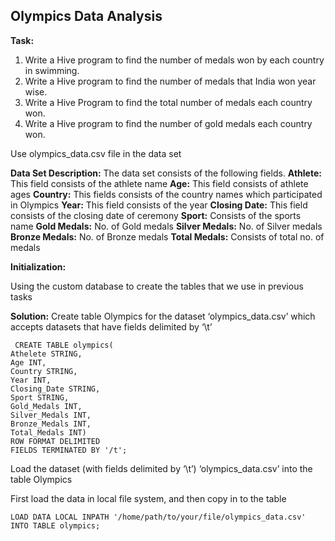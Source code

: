 **Olympics Data Analysis**
----------------------

**Task:**

1. Write a Hive program to find the number of medals won by each country in swimming.
2. Write a Hive program to find the number of medals that India won year wise.
3. Write a Hive Program to find the total number of medals each country won.
4. Write a Hive program to find the number of gold medals each country won.

Use olympics_data.csv file in the data set 

**Data Set Description:**
The data set consists of the following fields.
**Athlete:** This field consists of the athlete name 
**Age:** This field consists of athlete ages 
**Country:** This fields consists of the country names which participated in Olympics 
**Year:** This field consists of the year 
**Closing Date:** This field consists of the closing date of ceremony 
**Sport:** Consists of the sports name 
**Gold Medals:** No. of Gold medals 
**Silver Medals:** No. of Silver medals 
**Bronze Medals:** No. of Bronze medals 
**Total Medals:** Consists of total no. of medals

**Initialization:**

Using the custom database to create the tables that we use in previous tasks

**Solution:**
 Create table Olympics for the dataset ‘olympics_data.csv’ which accepts datasets that have fields delimited by ‘\t’ 

     CREATE TABLE olympics(
    Athelete STRING,
    Age INT,
    Country STRING,
    Year INT,
    Closing_Date STRING,
    Sport STRING,
    Gold_Medals INT,
    Silver_Medals INT,
    Bronze_Medals INT,
    Total_Medals INT)
    ROW FORMAT DELIMITED
    FIELDS TERMINATED BY '/t';

Load the dataset (with fields delimited by ‘\t’) ‘olympics_data.csv’ into the table Olympics

First load the data in local file system, and then copy in to the table	

    LOAD DATA LOCAL INPATH '/home/path/to/your/file/olympics_data.csv' INTO TABLE olympics;
